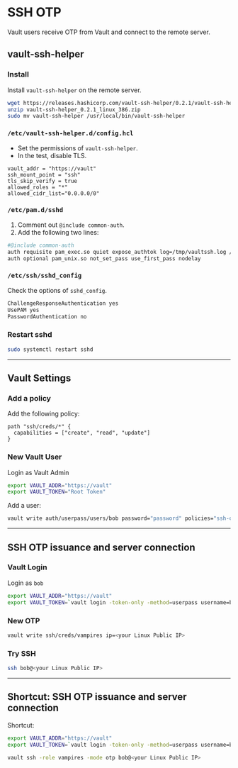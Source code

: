 # SSH OTP

Vault users receive OTP from Vault and connect to the remote server.

## vault-ssh-helper

### Install

Install `vault-ssh-helper` on the remote server.

```bash
wget https://releases.hashicorp.com/vault-ssh-helper/0.2.1/vault-ssh-helper_0.2.1_linux_386.zip
unzip vault-ssh-helper_0.2.1_linux_386.zip
sudo mv vault-ssh-helper /usr/local/bin/vault-ssh-helper
```

### `/etc/vault-ssh-helper.d/config.hcl`

- Set the permissions of `vault-ssh-helper`.
- In the test, disable TLS.

```hcl
vault_addr = "https://vault"
ssh_mount_point = "ssh"
tls_skip_verify = true
allowed_roles = "*"
allowed_cidr_list="0.0.0.0/0"
```

### `/etc/pam.d/sshd`

1. Comment out `@include common-auth`.
1. Add the following two lines:

```bash
#@include common-auth
auth requisite pam_exec.so quiet expose_authtok log=/tmp/vaultssh.log /usr/local/bin/vault-ssh-helper -config=/etc/vault-ssh-helper.d/config.hcl
auth optional pam_unix.so not_set_pass use_first_pass nodelay
```

### `/etc/ssh/sshd_config`

Check the options of `sshd_config`.

```bash
ChallengeResponseAuthentication yes
UsePAM yes
PasswordAuthentication no
```

### Restart sshd

```bash
sudo systemctl restart sshd
```

---

## Vault Settings

### Add a policy

Add the following policy:

```hcl
path "ssh/creds/*" {
  capabilities = ["create", "read", "update"]
}
```

### New Vault User

Login as Vault Admin

```bash
export VAULT_ADDR="https://vault"
export VAULT_TOKEN="Root Token"
```

Add a user:

```bash
vault write auth/userpass/users/bob password="password" policies="ssh-otp"
```

---

## SSH OTP issuance and server connection

### Vault Login

Login as `bob`

```bash
export VAULT_ADDR="https://vault"
export VAULT_TOKEN=`vault login -token-only -method=userpass username=bob`
```

### New OTP

```bash
vault write ssh/creds/vampires ip=<your Linux Public IP>
```

### Try SSH

```bash
ssh bob@<your Linux Public IP>
```

---

## Shortcut: SSH OTP issuance and server connection

Shortcut:

```bash
export VAULT_ADDR="https://vault"
export VAULT_TOKEN=`vault login -token-only -method=userpass username=bob`

vault ssh -role vampires -mode otp bob@<your Linux Public IP>
```
